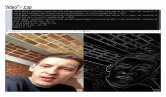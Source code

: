VideoTH.cpp
![image](https://github.com/vlayerrt/educational-practice/blob/main/opencv/UjyQDR159B8.jpg)
